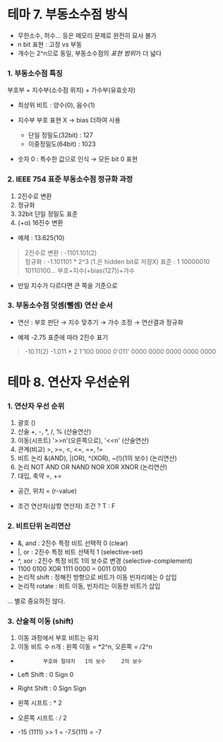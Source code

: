# 테마 7. 부동소수점 방식
 - 무한소수, 허수... 등은 메모리 문제로 완전히 묘사 불가
 - n bit 표현 : 고정 vs 부동
  - 개수는 2^n으로 동일, 부동소수점의 *표현 범위*가 더 넓다

 ### 1. 부동소수점 특징
 부호부 + 지수부(소수점 위치) + 가수부(유효숫자)

 - 최상위 비트 : 양수(0), 음수(1)
 - 지수부 부호 표현 X → bias 더하여 사용
   - 단일 정밀도(32bit) : 127
   - 이중정밀도(64bit) : 1023

 - 숫자 0 : 특수한 값으로 인식 → 모든 bit 0 표현

 ### 2. IEEE 754 표준 부동소수점 정규화 과정
  1. 2진수로 변환
  2. 정규화
  3. 32bit 단일 정밀도 표준
  4. (+α) 16진수 변환

 - 예제 : 13.625(10)   
  > 2진수로 변환 : -1101.101(2)    
  > 정규화 : -1.101101 * 2^3    (1.은 hidden bit로 저장X)
  > 표준 : 1 10000010 10110100... 부호+지수(+bias(127))+가수   

 - 만일 지수가 다르다면 큰 쪽을 기준으로 

 ### 3. 부동소수점 덧셈(뺄셈) 연산 순서
  - 연산 : 부호 판단 → 지수 맞추기 → 가수 조정 → 연산결과 정규화

  - 예제 -2.75 표준에 따라 2진수 표기
  > -10.11(2)
  > -1.011 * 2
  > 1'100 0000 0'011' 0000 0000 0000 0000 0000



# 테마 8. 연산자 우선순위
 ### 1. 연산자 우선 순위 
  1. 괄호 () 
  2. 산술 +, -, *, /, % (산술연산)
  3. 이동(시프트) '>>n'(오른쪽으로), '<<n' (산술연산)
  4. 관계(비교) >, >=, <, <=, ==, !=
  5. 비트 논리 &(AND), |(OR), ^(XOR), ~(!)(1의 보수) (논리연산)
  6. 논리 NOT AND OR NAND NOR XOR XNOR (논리연산) 
  7. 대입, 축약 =, +=
   - 공간, 위치 = (r-value)
  
  - 조건 연산자(삼항 연산자)  조건 ? T : F
  
 ### 2. 비트단위 논리연산
  - &, and : 2진수 특정 비트 선택적 0 (clear)
  - |, or : 2진수 특정 비트 선택적 1 (selective-set) 
  - ^, xor : 2진수 특정 비트 1의 보수로 변경 (selective-complement)
   - 1100 0100 XOR 1111 0000 = 0011 0100
  - 논리적 shift : 정해진 방향으로 비트가 이동 빈자리에는 0 삽입
  - 논리적 rotate : 비트 이동, 빈자리는 이동한 비트가 삽입


 ... 별로 중요하진 않다.
 ### 3. 산술적 이동 (shift)    
  1. 이동 과정에서 부호 비트는 유지
  2. 이동 비트 수 n개 : 왼쪽 이동 = *2^n, 오른쪽 = /2^n
  -             부호와 절대치   1의 보수     2의 보수
  - Left Shift  :   0           Sign        0
  - Right Shift :   0           Sign        Sign

  - 왼쪽 시프트 : * 2
  - 오른쪽 시프트 : / 2 

  - -15 (1111) >> 1 = -7.5(111) = -7 



